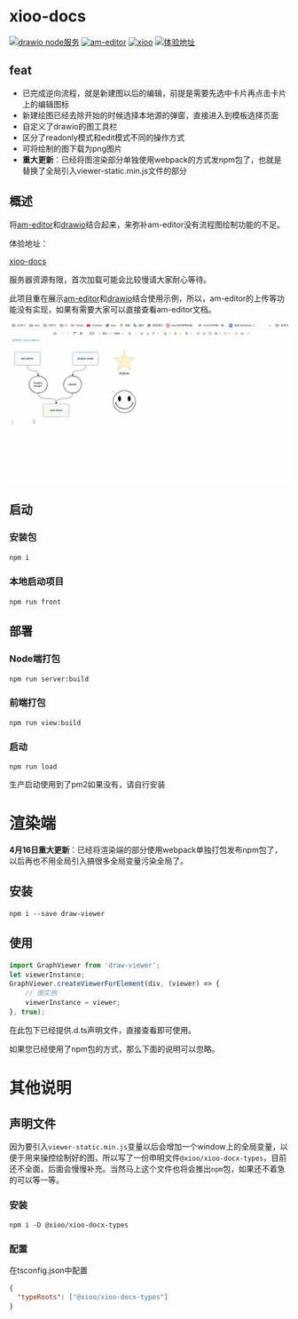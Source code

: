 # xioo-docs

[![drawio node服务](https://img.shields.io/badge/xioo-draw--node-orange)](https://github.com/zhaodeezhu/drawio-node) [![am-editor](https://img.shields.io/badge/-am--aditor-blue)](https://github.com/red-axe/am-editor) [![xioo](https://img.shields.io/badge/-xioo-green)]() [![体验地址](https://img.shields.io/badge/%E4%BD%93%E9%AA%8C-xioo--doc-yellowgreen)](http://211.159.187.214:2323/)

## feat

- 已完成逆向流程，就是新建图以后的编辑，前提是需要先选中卡片再点击卡片上的编辑图标
- 新建绘图已经去除开始的时候选择本地源的弹窗，直接进入到模板选择页面
- 自定义了drawio的图工具栏
- 区分了readonly模式和edit模式不同的操作方式
- 可将绘制的图下载为png图片
- **重大更新**：已经将图渲染部分单独使用webpack的方式发npm包了，也就是替换了全局引入viewer-static.min.js文件的部分

## 概述

将[am-editor](https://github.com/red-axe/am-editor)和[drawio](https://github.com/jgraph/drawio)结合起来，来弥补am-editor没有流程图绘制功能的不足。

体验地址：

[xioo-docs](http://211.159.187.214:2323/)

服务器资源有限，首次加载可能会比较慢请大家耐心等待。

此项目重在展示[am-editor](https://github.com/red-axe/am-editor)和[drawio](https://github.com/jgraph/drawio)结合使用示例，所以，am-editor的上传等功能没有实现，如果有需要大家可以直接查看am-editor文档。

![docs](https://github.com/zhaodeezhu/xioo-docs/blob/master/images/xioodocs.gif?raw=true)

## 启动

### 安装包

```sh
npm i
```

### 本地启动项目

```shell
npm run front
```

## 部署

### Node端打包

```shell
npm run server:build
```

### 前端打包

```shell
npm run view:build
```

### 启动

```shell
npm run load
```

生产启动使用到了pm2如果没有，请自行安装

# 渲染端

**4月16日重大更新**：已经将渲染端的部分使用webpack单独打包发布npm包了，以后再也不用全局引入搞很多全局变量污染全局了。

## 安装

```
npm i --save draw-viewer
```

## 使用

```typescript
import GraphViewer from 'draw-viewer';
let viewerInstance;
GraphViewer.createViewerForElement(div, (viewer) => {
  	// 图实例
    viewerInstance = viewer;
}, true);
```

在此包下已经提供.d.ts声明文件，直接查看即可使用。

如果您已经使用了npm包的方式，那么下面的说明可以忽略。

# 其他说明

## 声明文件

因为要引入`viewer-static.min.js`变量以后会增加一个window上的全局变量，以便于用来操控绘制好的图，所以写了一份申明文件`@xioo/xioo-docx-types`，目前还不全面，后面会慢慢补充。当然马上这个文件也将会推出`npm`包，如果还不着急的可以等一等。

### 安装

```shell
npm i -D @xioo/xioo-docx-types
```

### 配置

在tsconfig.json中配置

```json
{
  "typeRoots": ["@xioo/xioo-docx-types"]
}
```

